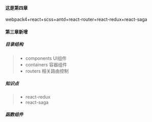 #### 这是第四章

webpack4+react+scss+antd+react-router+react-redux+react-saga


#### 第三章新增

##### 目录结构
> - components UI组件
> - containers 容器组件
> - routers 相关路由控制

##### 知识点

> - react-redux
> - react-saga

#####  函数组件

#####  

##### 




